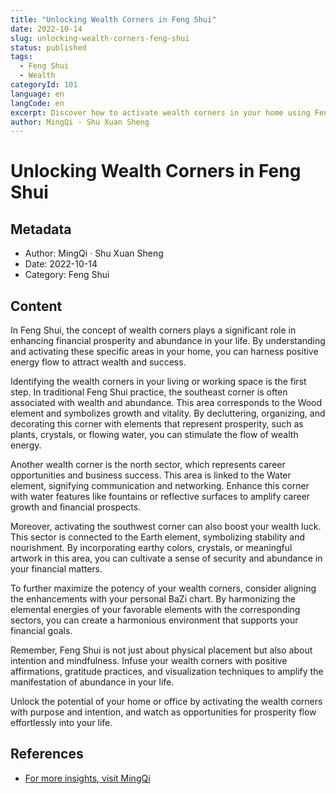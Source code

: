 ```yaml
---
title: "Unlocking Wealth Corners in Feng Shui"
date: 2022-10-14
slug: unlocking-wealth-corners-feng-shui
status: published
tags:
  - Feng Shui
  - Wealth
categoryId: 101
language: en
langCode: en
excerpt: Discover how to activate wealth corners in your home using Feng Shui principles.
author: MingQi · Shu Xuan Sheng
---
```


# Unlocking Wealth Corners in Feng Shui

## Metadata
- Author: MingQi · Shu Xuan Sheng
- Date: 2022-10-14
- Category: Feng Shui

## Content
In Feng Shui, the concept of wealth corners plays a significant role in enhancing financial prosperity and abundance in your life. By understanding and activating these specific areas in your home, you can harness positive energy flow to attract wealth and success.

Identifying the wealth corners in your living or working space is the first step. In traditional Feng Shui practice, the southeast corner is often associated with wealth and abundance. This area corresponds to the Wood element and symbolizes growth and vitality. By decluttering, organizing, and decorating this corner with elements that represent prosperity, such as plants, crystals, or flowing water, you can stimulate the flow of wealth energy.

Another wealth corner is the north sector, which represents career opportunities and business success. This area is linked to the Water element, signifying communication and networking. Enhance this corner with water features like fountains or reflective surfaces to amplify career growth and financial prospects.

Moreover, activating the southwest corner can also boost your wealth luck. This sector is connected to the Earth element, symbolizing stability and nourishment. By incorporating earthy colors, crystals, or meaningful artwork in this area, you can cultivate a sense of security and abundance in your financial matters.

To further maximize the potency of your wealth corners, consider aligning the enhancements with your personal BaZi chart. By harmonizing the elemental energies of your favorable elements with the corresponding sectors, you can create a harmonious environment that supports your financial goals.

Remember, Feng Shui is not just about physical placement but also about intention and mindfulness. Infuse your wealth corners with positive affirmations, gratitude practices, and visualization techniques to amplify the manifestation of abundance in your life.

Unlock the potential of your home or office by activating the wealth corners with purpose and intention, and watch as opportunities for prosperity flow effortlessly into your life.

## References
- [For more insights, visit MingQi](https://www.mingqi.me)